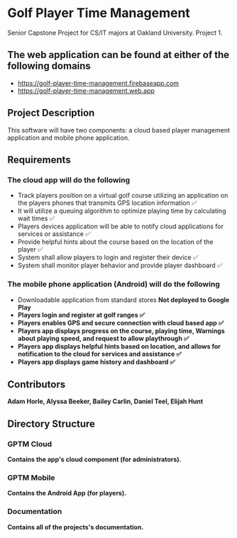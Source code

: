 # Golf Player Time Management
Senior Capstone Project for CS/IT majors at Oakland University. Project 1.
## The web application can be found at either of the following domains
* https://golf-player-time-management.firebaseapp.com
* https://golf-player-time-management.web.app
## Project Description
This software will have two components: a cloud based player management application and mobile phone application.
## Requirements
### The cloud app will do the following
* Track players position on a virtual golf course utilizing an application on the players phones that
transmits GPS location information ✅
* It will utilize a queuing algorithm to optimize playing time by calculating wait times ✅
* Players devices application will be able to notify cloud applications for services or assistance ✅
* Provide helpful hints about the course based on the location of the player ✅
* System shall allow players to login and register their device ✅
* System shall monitor player behavior and provide player dashboard ✅
### The mobile phone application (Android) will do the following
* Downloadable application from standard stores <strong>Not deployed to Google Play<strong>
* Players login and register at golf ranges ✅
* Players enables GPS and secure connection with cloud based app ✅
* Players app displays progress on the course, playing time, Warnings about playing speed, and
request to allow playthrough ✅
* Players app displays helpful hints based on location, and allows for notification to the cloud for
services and assistance ✅
* Players app displays game history and dashboard ✅
## Contributors
Adam Horle, Alyssa Beeker, Bailey Carlin, Daniel Teel, Elijah Hunt
## Directory Structure
### GPTM Cloud
Contains the app's cloud component (for administrators).
### GPTM Mobile
Contains the Android App (for players).
### Documentation
Contains all of the projects's documentation.
